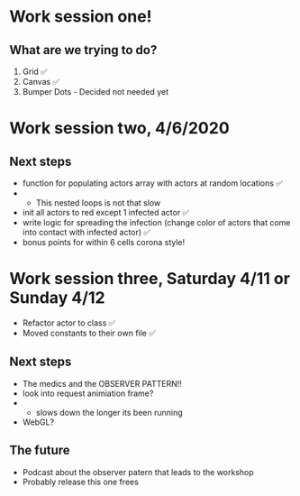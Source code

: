 # Work session one!
## What are we trying to do?

1. Grid ✅
1. Canvas ✅
1. Bumper Dots - Decided not needed yet

# Work session two, 4/6/2020
## Next steps 

* function for populating actors array with actors at random locations ✅
* * This nested loops is not that slow
* init all actors to red except 1 infected actor ✅
* write logic for spreading the infection (change color of actors that come into contact with infected actor) ✅
* bonus points for within 6 cells corona style!

# Work session three, Saturday 4/11 or Sunday 4/12

* Refactor actor to class ✅
* Moved constants to their own file ✅

## Next steps

* The medics and the OBSERVER PATTERN!!
* look into request animiation frame?
* * slows down the longer its been running
* WebGL?

## The future

* Podcast about the observer patern that leads to the workshop
* Probably release this one frees
